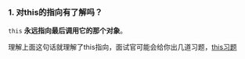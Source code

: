 ### 1. 对this的指向有了解吗？

`this` **永远指向最后调用它的那个对象**。

理解上面这句话就理解了this指向，面试官可能会给你出几道习题，[this习题](https://juejin.cn/post/6844903496253177863)

